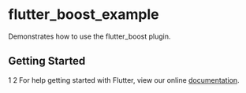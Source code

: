 # flutter_boost_example

Demonstrates how to use the flutter_boost plugin.

## Getting Started
1 2
For help getting started with Flutter, view our online
[documentation](https://flutter.io/).
